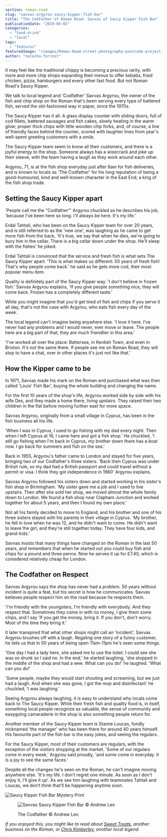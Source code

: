 ```yaml
---
section: roman-road
slug: "savvas-argyrou-saucy-kipper-fish-bar"
title: "The Codfather of Roman Road: Savvas of Saucy Kipper Fish Bar"
publicationDate: "2019-04-02"
categories: 
  - "food-drink"
  - "local"
tags: 
  - "features"
featuredImage: "/images/Roman-Road-street-photography-postcode-project-andrew-leo.jpg"
author: "natasha-forrest"
---
```


It may feel like the traditional chippy is becoming a precious rarity, with more and more chip shops expanding their menus to offer kebabs, fried chicken, pizza, hamburgers and every other fast food. But not Roman Road's Saucy Kipper.

We talk to local legend and 'Codfather' Savvas Argyrou, the owner of the fish and chip shop on the Roman that's been serving every type of battered fish, served the old-fashioned way in paper, since the 1970s.

The Saucy Kipper has it all. A glass display counter with sliding doors, full of cod fillets, battered sausages and fish cakes, slowly heating in the warm glow; proper thick chips with little wooden chip forks, and, of course, a line of friendly faces behind the counter, scored with laughter lines from year's well-spent greeting customers with a smile.

The Saucy Kipper team seem to know all their customers, and there is a joyful energy to the shop. Someone always has a wisecrack and joke up their sleeve, with the team having a laugh as they work around each other.

Argyrou, 71, is at the fish shop everyday just after 6am for fish deliveries, and is known to locals as 'The Codfather' for his long reputation of being a good-humoured, kind and well-known character in the East End; a king of the fish shop trade.

## Setting the Saucy Kipper apart

'People call me the "Codfather"' Argyrou chuckled as he describes his job, 'because I've been here so long. I'll always be here. It's my life.'

Erdal Tahtali, who has been on the Saucy Kipper team for over 20 years, and is still referred to as the 'new one', was laughing as he came to get more fish from the back, 'It's true, we say that when he dies, we're going to bury him in the cellar. There is a big cellar down under the shop. He'll sleep with the fishes' he joked.

Erdal Tahtali is convinced that the service and fresh fish is what sets The Saucy Kipper apart. 'This is what makes us different: 50 years of fresh fish! That's why people come back.' he said as he gets more cod, their most popular menu item.

Quality is definitely part of the Saucy Kipper way. 'I don't believe in frozen fish.' Savvas Argyrou explains, 'If you give people something nice, they will come back. Frozen has a completely different taste.'

While you might imagine that you'd get tired of fish and chips if you serve it all day, that's not the case with Argyrou, who eats fish every day of the week.

The local legend can't imagine being anywhere else. 'I love it here. I've never had any problems and I would never, ever move or leave. The people here are a big part of that, they are much friendlier in this area.'

'I've worked all over the place: Battersea, in Kentish Town, and even in Brixton. It's not the same there. If people see me on Roman Road, they will stop to have a chat, over in other places it's just not like that.'

## How the Kipper came to be

In 1971, Savvas made his mark on the Roman and purchased what was then called 'Louis' Fish Bar', buying the whole building and changing the name.

For the first 10 years of the shop's life, Argyrou worked side by side with his wife Des, and they made a home there, living upstairs. They raised their two children in the flat before moving further east for more space.

Savvas Argyrou, originally from a small village in Cyprus, has been in the fish business all his life.

'When I was in Cyprus, I used to go fishing with my dad every night. Then when I left Cyprus at 16, I came here and got a fish shop.' He chuckled, 'I still go fishing when I'm back in Cyprus, my brother down there has a boat now. I go back for summers and fish on the sea.'

Back in 1955, Argyrou's father came to London and stayed for five years, bringing two of our Codfather's three sisters. 'Back then Cyprus was under British rule, so my dad had a British passport and could travel without a permit or visa. I think they got independence in 1960' Argyrou explains.

Savvas Argyrou followed his sisters down and started working in his sister's fish shop in Birmingham. 'My sister gave me a job and I used to live upstairs. Then after she sold her shop, we moved almost the whole family down to London. We found a fish shop near Clapham Junction and worked together for about 5 years, and then I found my own place.'

Not all his family decided to move to England, and his brother and one of his three sisters stayed with his parents in their village in Cyprus. 'My brother, he fell in love when he was 12, and he didn't want to come. He didn't want to leave the girl, and they're still together today. They have four kids, and grand-kids.'

Savvas insists that many things have changed on the Roman in the last 50 years, and remembers that when he started out you could buy fish and chips for a pound and three pence. Now he serves it up for £7.40, which is considered relatively cheap for London.

## The Codfather on Respect

Savvas Argyrou says the shop has never had a problem. 50 years without incident is quite a feat, but his secret is how he communicates. Savvas believes people respect him on the road because he respects them.

'I'm friendly with the youngsters, I'm friendly with everybody. And they respect that. Sometimes they come in with no money, I give them some chips, and I say 'If you get the money, bring it. If you don't, don't worry. Most of the time they bring it.'

It later transpired that what other shops might call an 'incident', Savvas Argyrou brushes off with a laugh. Regaling one story of a funny customer, he tells us that in 50 years of being open 11am-11pm he's seen some things.

'One day I had a lady here, she asked me to use the toilet. I could see she was so drunk so I said no. In the end,' he started laughing, 'she stopped in the middle of the shop and had a wee. What can you do!' he laughed. 'What can you do!'

'Some people, maybe they would start shouting and screaming, but we just had a laugh. And when she was gone, I got the mop and disinfectant' he chuckled, 'I was laughing.'

Seeing Argyrou always laughing, it is easy to understand why locals come back to The Saucy Kipper. While their fresh fish and quality food is, in itself, something local people recognize as valuable, the sense of community and easygoing camaraderie in the shop is also something people return for.

Another member of the Saucy Kipper team is Stamie Loucas, fondly nicknamed 'the manager' who has been there for around 40 years himself. His favourite part of the fish bar is the easy jokes, and seeing the regulars.

For the Saucy Kipper, most of their customers are regulars, with the exception of the visitors shopping at the market. 'Some of our regulars come in every week,' Argyrou said proudly, 'and some come in everyday. It is a joy to see the same faces.'

Despite all the changes he's seen on the Roman, he can't imagine moving anywhere else. 'It's my life. I don't regret one minute. As soon as I don't enjoy it, I'll give it up'. As we see him laughing with teammates Tahtali and Loucas, we don’t think that’ll be happening anytime soon.

![Saucy Kipper Fish Bar Mystery Print](/images/Fish-3-1-1024x683.jpg)

<figure>

![Savvas Saucy Kipper Fish Bar © Andrew Leo](/images/Roman-Road-street-photography-postcode-project-andrew-leo-21-682x1024.jpg)

<figcaption>

The Codfather © Andrew Leo

</figcaption>

</figure>

_If you enjoyed this, you might like to read about_ [_Sweet Treats,_](https://romanroadlondon.com/sweet-treats-sweet-shop/) _another business on the Roman, or [Chris Kimberley](https://romanroadlondon.com/portrait-cheeky-cockney-life-after-being-postman/), another local legend._
